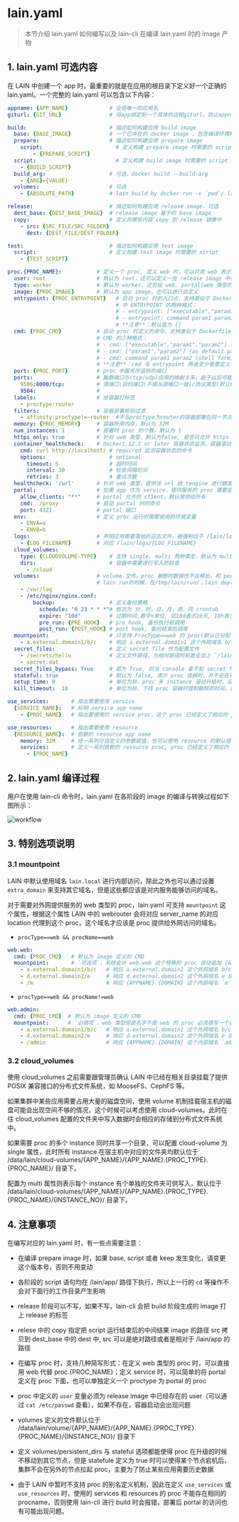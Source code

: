 # lain.yaml

>本节介绍 lain.yaml 如何编写以及 lain-cli 在编译 lain.yaml 时的 image 产物

## 1. lain.yaml 可选内容

在 LAIN 中创建一个 app 时，最重要的就是在应用的根目录下定义好一个正确的 lain.yaml。一个完整的 lain.yaml 可以包含以下内容：

```yaml
appname: {APP_NAME}             # 全局唯一的应用名
giturl: {GIT_URL}               # 将app绑定到一个具体的远程giturl，防止appname命名冲突，代码版本比较

build:                          # 描述如何构建应用 build image 
  base: {BASE_IMAGE}            # 一个已存在的 docker image ，包含编译环境和默认的配置     
  prepare:                      # 描述如何构建应用 prepare image
    script:                       # 定义构建 prepare image 时需要的 script
        - {PREPARE_SCRIPT}
  script:                         # 定义构建 build image 时需要的 script
    - {BUILD_SCRIPT}
  build_arg:                    # 可选，docker build --build-arg
    - {ARG}={VALUE}
  volumes:                      # 可选
    - {ABSOLUTE_PATH}           # lain build by docker run -v `pwd`/.lain-cache/{ABSOLUTE_PATH}:{ABSOLUTE_PATH}

release:                        # 描述如何构建应用 release image，可选
  dest_base: {DEST_BASE_IMAGE}  # release image 基于的 base image
  copy:                         # 定义将哪些内容 copy 到 release 镜像中
    - src: {SRC_FILE/SRC_FOLDER}
      dest: {DEST_FILE/DEST_FOLDER}

test:                           # 描述如何构建应用 test image
  script:                       # 定义构建 test image 时需要的 script
    - {TEST_SCRIPT}

proc.{PROC_NAME}:           # 定义一个 proc, 定义 web 时，可以只用 web 表示 web.web
  user: root                # 默认为 root，还可以定义一些 release image 中存在的 user，比如 nobody 等
  type: worker              # 默认为 worker，还包括 web, portal(web 类型的 proc 会由 webrouter 导入 HTTP 流量)
  image: {PROC_IMAGE}       # 默认为 app image，也可以进行自定义
  entrypoint: {PROC_ENTRYPOINT}   # 启动 proc 时的入口点，支持类似于 Dockerfile
                                  # 中 ENTRYPOINT 的两种格式：
                                  # - entrypoint: ["executable","param1","param2"] (exec form)
                                  # - entrypoint: command param1 param2 (shell form)
                                  # **注意**：默认值为 []
  cmd: {PROC_CMD}           # 启动 proc 时定义的命令，支持类似于 Dockerfile 中
                            # CMD 的三种格式：
                            # - cmd: ["executable","param1","param2"] (exec form)
                            # - cmd: ["param1","param2"] (as default parameters to entrypoint)
                            # - cmd: command param1 param2 (shell form)
                            # **注意**：cmd 与 entrypoint 两者至少需要定义一个
  port: {PROC_PORT}         # proc 中服务所监听的端口
  ports:                    # 集群端口与(tcp/udp)应用的映射关系，由于以后可能扩展healthcheck，所以保留map结构,源端口范围:[9500:10000]
    9506:8000/tcp:          # 源端口:目的端口(不填与源端口一致)/协议类型(默认tcp)
    9504:                   # 
  labels:                   # 给容器打标签
    - proctype:router
  filters:                  # 容器部署规则过滤
    - affinity:proctype!=~router  #不与proctype为router的容器部署在同一节点
  memory: {PROC_MEMORY}     # 容器所用内存，默认为 32M
  num_instances: 1          # 部署时 proc 的个数，默认为 1
  https_only: true          # 针对 web 类型，默认为false, 是否只允许 https 访问
  container_healthcheck:    # docker1.12.1 or later 容器状态监测，容器滚动升级时等到上一个容器health后才升级下一个
    cmd: curl http://localhost/ # required 监测容器状态的命令
    options:                    # optional
      timeout: 5                # 超时时间
      interval: 30              # 检查间隔时间
      retries: 3                # 重试次数
  healthcheck: '/url'       # 针对 web 类型，提供该 url 给 tengine 进行健康检查，如果没有设置container_healthcheck，则该属性会继承container_healthcheck cmd为curl http://localhost/url,超时时间及间隔为10s，重试次数为3
  portal:                   # 如果 app 作为 service，提供服务的 proc 需要定义 portal
    allow_clients: "**"     # portal 允许的 client，默认提供给所有
    cmd: ./proxy            # 启动 portal 时的命令
    port: 4321              # portal 端口
  env:                      # 定义 proc 运行时需要使用的环境变量
    - ENVA=a
    - ENVB=b
  logs:                     # 声明应用需要落地的日志文件，被强制位于 /lain/logs 目录之下
    - {LOG_FILENAME}        # 对应 /lain/logs/{LOG_FILENAME}
  cloud_volumes:
    type: {CLOUDVOLUME-TYPE}    # 支持 single, multi 两种类型，默认为 multi 类型
    dirs:                       # 容器中需要进行写入的目录
      - /cloud
  volumes:                  # volume 文件，proc 被删时数据也不会移出，和 persistent_dirs 等效
                            # lain run的时候，在/tmp/lain/run/；lain deploy时，在/data/lain/volumes/
    - /var/log
    - /etc/nginx/nginx.conf:
        backup:                 # 定义备份策略
          schedule: "0 23 * * *"# 依次为 分，时，日，月，周，同 crontab 
          expire: "10d"         # 过期时间,数字+单位, 如10d表示10天, 10h表示10小时, 3m表示3分钟
          pre_run: {PRE_HOOK}   # pre hook, 备份执行前调用
          post_run: {POST_HOOK} # post hook, 备份结束后调用
  mountpoint:                   # 只支持 ProcType==web 的 proc(默认已分配 ${appname}.${LAIN-domain} 的域名)
    - a.external.domain1/b/c    # 响应 a.external.domain1 这个外网域名 b/c 段 location 的请求，转发到 lain 内网 upstream
  secret_files:                 # 定义 secret file 作为配置文件
    - /secrets/hello            # 定义文件路径，为相对路径时前面会加上 `/lain/app/`
    - secret.dat 
  secret_files_bypass: True     # 若为 True, 则当 console 拿不到 secret files 时会忽略该错误，默认为 False, 除了 layer1 应用不建议使用
  stateful: true                # 默认为 false, 表示 proc 挂掉时，并不会在另外一个节点重新启动容器
  setup_time: 0                 # 单位为秒，proc 多 instance 滚动升级时，设置升级前一个 proc 后隔多少秒升级后一个应用，用于保障服务不中断(当设置了healthcheck或者container_healthcheck时，则该参数可作为滚动升级时健康检查间隔时间)
  kill_timeout:  10             # 单位为秒，下线 proc 容器时强制删除的时间，即 docker stop timeout 时间\

use_services:       # 指出需要使用 service
  {SERVICE_NAME}:   # 标明 service app name
    - {PROC_NAME}   # 指出要使用的 service proc，这个 proc 已经定义了相应的 portal

use_resources:      # 指出需要使用 resource
  {RESOURCE_NAME}:  # 依赖的 resource app name
    memory: 32M     # 给一系列可自定义的参数赋值，也可以使用 resource 的默认值
    services:       # 定义一系列依赖的 resource proc, proc 已经定义了相应的 portal
      - {PROC_NAME}

```


## 2. lain.yaml 编译过程

用户在使用 lain-cli 命令时，lain.yaml 在各阶段的 image 的编译与转换过程如下图所示：

![workflow](img/workflow.png)


## 3. 特别选项说明

### <a id="mountpoint"></a>3.1 mountpoint

LAIN 中默认使用域名 `lain.local` 进行内部访问，除此之外也可以通过设置 `extra_domain` 来支持其它域名，但是这些都应该是对内服务能够访问的域名。

对于需要对外网提供服务的 web 类型的 proc，lain.yaml 可支持 `mountpoint` 这个属性，根据这个属性 LAIN 中的 webrouter 会将对应 server_name 的对应 location 代理到这个 proc，这个域名才应该是 proc 提供给外网访问的域名。

- `procType==web && procName==web`

```yaml
web.web:
  cmd: {PROC_CMD}   # 默认为 image 定义的 CMD
  mountpoint:       # `可选项`，系统会对 web.web 这个特殊的 proc 自动追加 {APPNAME}.{DOMAIN} 的请求响应
    - a.external.domain1/b/c   # 响应 a.external.domain1 这个外网域名 b/c 段 location 的请求，转发到 lain 内网这个 proc 对应 upstream
    - d.external.domain2/e     # 响应 d.external.domain2 这个外网域名 e 段 location 的请求，转发到 lain 内网这个 proc 对应 upstream
    - /m                       # 响应 {APPNAME}.{DOMAIN} 这个内部域名 `m` 段 localtion 的请求，转发到 lain 内网这个 proc 对应 upstream
```

- `procType==web && procName!=web`

```yaml
web.admin:
  cmd: {PROC_CMD}  # 默认为 image 定义的 CMD
  mountpoint:      # `必填项`，web 类型但是名字不是 web 的 proc 必须填写一个以上的 mountpoint
    - a.external.domain1/b/c   # 响应 a.external.domain1 这个外网域名 b/c 段 location 的请求，转发到 lain 内网这个 proc 对应 upstream
    - d.external.domain2/e     # 响应 d.external.domain2 这个外网域名 e 段 location 的请求，转发到 lain 内网这个 proc 对应 upstream
    - /admin                   # 响应 {APPNAME}.{DOMAIN} 这个内部域名 `admin` 段 localtion 的请求，转发到 lain 内网这个 proc 对应 upstream
```

### 3.2 cloud_volumes

使用 cloud_volumes 之前需要跟管理员确认 LAIN 中已经在相关目录挂载了提供 POSIX 兼容接口的分布式文件系统，如 MooseFS、CephFS 等。

如果集群中某些应用需要占用大量的磁盘空间，使用 volume 机制挂载宿主机的磁盘可能会出现空间不够的情况，这个时候可以考虑使用 cloud-volumes。此时在往 cloud_volumes 配置的文件夹中写入数据时会相应的存储到分布式文件系统中。

如果需要 proc 的多个 instance 同时共享一个目录，可以配置 cloud-volume 为 single 属性，此时所有 instance 在宿主机中对应的文件夹均默认位于 /data/lain/cloud-volumes/{APP_NAME}/{APP_NAME}.{PROC_TYPE}.{PROC_NAME}/ 目录下。

配置为 multi 属性则表示每个 instance 有个单独的文件夹可供写入，默认位于 /data/lain/cloud-volumes/{APP_NAME}/{APP_NAME}.{PROC_TYPE}.{PROC_NAME}/{INSTANCE_NO}/ 目录下。


## 4. 注意事项
在编写对应的 lain.yaml 时，有一些点需要注意：

- 在编译 prepare image 时，如果 base, script 或者 keep 发生变化，请变更这个版本号，否则不用变动

- 各阶段的 script 语句均在 /lain/app/ 路径下执行，所以上一行的 `cd` 等操作不会对下面行的工作目录产生影响

- release 阶段可以不写，如果不写，lain-cli 会把 build 阶段生成的 image 打上 release 的标签

- relese 中的 copy 指定把 script 运行结束后的中间结果 image 的路径 src 拷贝到 dest_base 中的 dest 中, src 可以是绝对路径或者是相对于 /lain/app 的路径

- 在编写 proc 时，支持几种简写形式：在定义 web 类型的 proc 时，可以直接用 web 代替 proc.{PROC_NAME}；定义 service 时，可以简单的将 portal 定义在 proc 下面，也可以单独定义一个 proctype 为 portal 的 proc

- proc 中定义的 `user` 变量必须为 release image 中已经存在的 user（可以通过 `cat /etc/passwd` 查看），如果不存在，容器启动会出现问题

- volumes 定义的文件默认位于 /data/lain/volume/{APP_NAME}/{APP_NAME}.{PROC_TYPE}.{PROC_NAME}/{INSTANCE_NO}/ 目录下

- 定义 volumes/persistent_dirs 与 stateful 选项都能使得 proc 在升级的时候不移动到其它节点，但是 statefule 定义为 true 时可以使得某个节点宕机后，集群不会在另外的节点拉起 proc，主要为了防止某些应用需要历史数据

- 由于 LAIN 中暂时不支持 proc 的别名定义机制，因此在定义 `use_services` 或 `use_resources` 时，使用的 services 和 resources 的 proc 不能存在相同的 procname，否则使用 lain-cli 进行 build 时会报错，部署后 portal 的访问也有可能出现问题。
